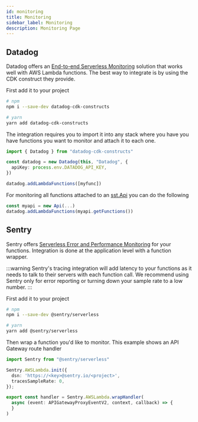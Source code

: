 ```yaml
---
id: monitoring
title: Monitoring
sidebar_label: Monitoring
description: Monitoring Page
---
```


## Datadog

Datadog offers an [End-to-end Serverless Monitoring](https://www.datadoghq.com/product/serverless-monitoring/) solution that works well with AWS Lambda functions. The best way to integrate is by using the CDK construct they provide.

First add it to your project

```bash
# npm
npm i --save-dev datadog-cdk-constructs

# yarn
yarn add datadog-cdk-constructs
```

The integration requires you to import it into any stack where you have you have functions you want to monitor and attach it to each one.

```ts
import { Datadog } from "datadog-cdk-constructs"

const datadog = new Datadog(this, "Datadog", {
  apiKey: process.env.DATADOG_API_KEY,
})

datadog.addLambdaFunctions([myfunc])

```

For monitoring all functions attached to an [sst.Api](/constructs/Api) you can do the following
```ts
const myapi = new Api(...)
datadog.addLambdaFunctions(myapi.getFunctions())
```

## Sentry
Sentry offers [Serverless Error and Performance Monitoring](https://sentry.io/for/serverless/) for your functions. Integration is done at the application level with a function wrapper.

:::warning
Sentry's tracing integration will add latency to your functions as it needs to talk to their servers with each function call. We recommend using Sentry only for error reporting or turning down your sample rate to a low number.
:::


First add it to your project

```bash
# npm
npm i --save-dev @sentry/serverless

# yarn
yarn add @sentry/serverless
```

Then wrap a function you'd like to monitor. This example shows an API Gateway route handler

```ts
import Sentry from "@sentry/serverless"

Sentry.AWSLambda.init({
  dsn: 'https://<key>@sentry.io/<project>',
  tracesSampleRate: 0,
});

export const handler = Sentry.AWSLambda.wrapHandler(
  async (event: APIGatewayProxyEventV2, context, callback) => {
  }
)

```
